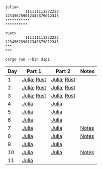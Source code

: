 ```
julia>
         111111111222222
123456789012345679012345
***********
**********

rust>
         111111111222222
123456789012345679012345
***
***
```

```shell
cargo run --bin d1p1
```

| Day  | Part 1 | Part 2 | Notes |
| ------------- | ------------- | ------------- | ------------- |
| 1  | [Julia](https://github.com/ianwineman/aoc-2024/blob/main/julia/d1p1.jl); [Rust](https://github.com/ianwineman/aoc-2024/blob/main/rust/src/bin/d1p1.rs) | [Julia](https://github.com/ianwineman/aoc-2024/blob/main/julia/d1p2.jl); [Rust](https://github.com/ianwineman/aoc-2024/blob/main/rust/src/bin/d1p2.rs)  | |
| 2  | [Julia](https://github.com/ianwineman/aoc-2024/blob/main/julia/d2p1.jl); [Rust](https://github.com/ianwineman/aoc-2024/blob/main/rust/src/bin/d2p1.rs) | [Julia](https://github.com/ianwineman/aoc-2024/blob/main/julia/d2p2.jl); [Rust](https://github.com/ianwineman/aoc-2024/blob/main/rust/src/bin/d2p2.rs)  | |
| 3  | [Julia](https://github.com/ianwineman/aoc-2024/blob/main/julia/d3p1.jl); [Rust](https://github.com/ianwineman/aoc-2024/blob/main/rust/src/bin/d3p1.rs) | [Julia](https://github.com/ianwineman/aoc-2024/blob/main/julia/d3p2.jl); [Rust](https://github.com/ianwineman/aoc-2024/blob/main/rust/src/bin/d3p2.rs)  | |
| 4  | [Julia](https://github.com/ianwineman/aoc-2024/blob/main/julia/d4p1.jl) | [Julia](https://github.com/ianwineman/aoc-2024/blob/main/julia/d4p2.jl) | |
| 5  | [Julia](https://github.com/ianwineman/aoc-2024/blob/main/julia/d5p1.jl) | [Julia](https://github.com/ianwineman/aoc-2024/blob/main/julia/d5p2.jl) | |
| 6  | [Julia](https://github.com/ianwineman/aoc-2024/blob/main/julia/d6p1.jl) | [Julia](https://github.com/ianwineman/aoc-2024/blob/main/julia/d6p2.jl) | |
| 7  | [Julia](https://github.com/ianwineman/aoc-2024/blob/main/julia/d7p1.jl) | [Julia](https://github.com/ianwineman/aoc-2024/blob/main/julia/d7p2.jl) | [Notes](https://github.com/ianwineman/aoc-2024/blob/main/notes/d7.md) |
| 8  | [Julia](https://github.com/ianwineman/aoc-2024/blob/main/julia/d8p1.jl) | [Julia](https://github.com/ianwineman/aoc-2024/blob/main/julia/d8p2.jl) | [Notes](https://github.com/ianwineman/aoc-2024/blob/main/notes/d8.md) |
| 9  | [Julia](https://github.com/ianwineman/aoc-2024/blob/main/julia/d9p1.jl) | [Julia](https://github.com/ianwineman/aoc-2024/blob/main/julia/d9p2.jl) |  |
| 10  | [Julia](https://github.com/ianwineman/aoc-2024/blob/main/julia/d10p1.jl) | [Julia](https://github.com/ianwineman/aoc-2024/blob/main/julia/d10p2.jl) | [Notes](https://github.com/ianwineman/aoc-2024/blob/main/notes/d10.md) |
| 11  | [Julia](https://github.com/ianwineman/aoc-2024/blob/main/julia/d11p1.jl) |  |  |
